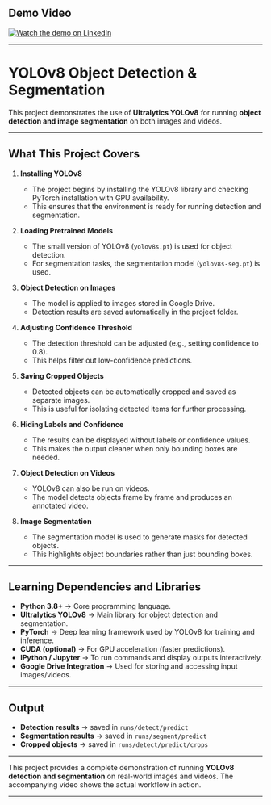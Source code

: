 ##  Demo Video  

[![Watch the demo on LinkedIn](https://img.shields.io/badge/▶%20Watch%20on%20LinkedIn-blue?style=for-the-badge&logo=linkedin)](https://www.linkedin.com/feed/update/urn:li:ugcPost:7177718745560170496/)


---

# YOLOv8 Object Detection & Segmentation 

This project demonstrates the use of **Ultralytics YOLOv8** for running **object detection and image segmentation** on both images and videos.

---

##  What This Project Covers

1. **Installing YOLOv8**

   * The project begins by installing the YOLOv8 library and checking PyTorch installation with GPU availability.
   * This ensures that the environment is ready for running detection and segmentation.

2. **Loading Pretrained Models**

   * The small version of YOLOv8 (`yolov8s.pt`) is used for object detection.
   * For segmentation tasks, the segmentation model (`yolov8s-seg.pt`) is used.

3. **Object Detection on Images**

   * The model is applied to images stored in Google Drive.
   * Detection results are saved automatically in the project folder.

4. **Adjusting Confidence Threshold**

   * The detection threshold can be adjusted (e.g., setting confidence to 0.8).
   * This helps filter out low-confidence predictions.

5. **Saving Cropped Objects**

   * Detected objects can be automatically cropped and saved as separate images.
   * This is useful for isolating detected items for further processing.

6. **Hiding Labels and Confidence**

   * The results can be displayed without labels or confidence values.
   * This makes the output cleaner when only bounding boxes are needed.

7. **Object Detection on Videos**

   * YOLOv8 can also be run on videos.
   * The model detects objects frame by frame and produces an annotated video.

8. **Image Segmentation**

   * The segmentation model is used to generate masks for detected objects.
   * This highlights object boundaries rather than just bounding boxes.

---

##  Learning Dependencies and Libraries

* **Python 3.8+** → Core programming language.
* **Ultralytics YOLOv8** → Main library for object detection and segmentation.
* **PyTorch** → Deep learning framework used by YOLOv8 for training and inference.
* **CUDA (optional)** → For GPU acceleration (faster predictions).
* **IPython / Jupyter** → To run commands and display outputs interactively.
* **Google Drive Integration** → Used for storing and accessing input images/videos.

---

##  Output

* **Detection results** → saved in `runs/detect/predict`
* **Segmentation results** → saved in `runs/segment/predict`
* **Cropped objects** → saved in `runs/detect/predict/crops`


---

 This project provides a complete demonstration of running **YOLOv8 detection and segmentation** on real-world images and videos. The accompanying video shows the actual workflow in action.

---


